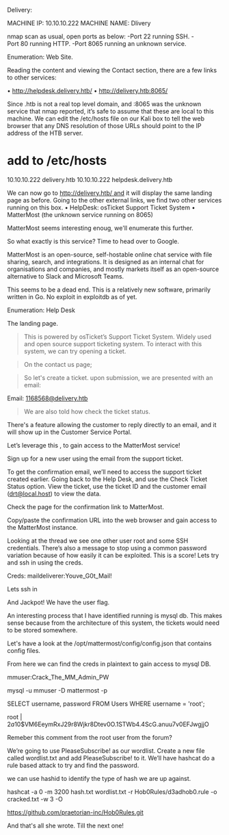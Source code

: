 Delivery:

MACHINE IP: 10.10.10.222
MACHINE NAME: Dlivery

nmap scan as usual, open ports as below:
-Port 22 running SSH.
-Port 80 running HTTP.
-Port 8065 running an unknown service.




Enumeration: Web Site.




Reading the content and viewing the Contact section, there are a few links to other services:

• http://helpdesk.delivery.htb/
• http://delivery.htb:8065/


Since .htb is not a real top level domain, and :8065 was the unknown service that nmap reported, 
it’s safe to assume that these are local to this machine. 
We can edit the /etc/hosts file on our Kali box to tell the web browser that any DNS
resolution of those URLs should point to the IP address of the HTB server.

# add to /etc/hosts
10.10.10.222  delivery.htb
10.10.10.222  helpdesk.delivery.htb

We can now go to http://delivery.htb/ and it will display the same landing page as before. Going to the 
other external links, we find two other services running on this box.
• HelpDesk: osTicket Support Ticket System
• MatterMost (the unknown service running on 8065)

MatterMost seems interesting enoug, we'll enumerate this further.



So what exactly is this service? Time to head over to Google.

MatterMost is an open-source, self-hostable online chat service with file sharing, search, and 
integrations. It is designed as an internal chat for organisations and companies, and mostly markets 
itself as an open-source alternative to Slack and Microsoft Teams.

This seems to be a dead end. This is a relatively new software, primarily written in Go. No exploit in exploitdb as of yet.

Enumeration: Help Desk

The landing page.



>This is powered by osTicket’s Support Ticket System.
>Widely used and open source support ticketing system.
>To interact with this system, we can try opening a ticket.

> On the contact us page;




>So let's create a ticket.
>upon submission, we are presented with an email:



Email: 1168568@delivery.htb

>We are also told how check the ticket status.

There's a feature allowing the customer to reply directly to an email, and it will show up in the Customer 
Service Portal. 

Let’s leverage this , to gain access to the MatterMost service!

Sign up for a new user using the email from the support ticket.


To get the confirmation email, we’ll need to access the support ticket created earlier. 
Going back to the Help Desk, and use the Check Ticket Status option. View the ticket, use the ticket ID 
and the customer email (drt@local.host) to view the data.



Check the page for the confirmation link to MatterMost.

Copy/paste the confirmation URL into the web browser and gain access to the MatterMost instance.




Looking at the thread we see one other user root and some SSH credentials. There’s also a message 
to stop using a common password variation because of how easily it can be exploited. This is a score! Lets 
try and ssh in using the creds.

Creds:
maildeliverer:Youve_G0t_Mail! 

Lets ssh in

And Jackpot! We have the user flag.



An interesting process that I have identified running is mysql db. This makes sense because from the architecture of this 
system, the tickets would need to be stored somewhere.

Let's have a look at the /opt/mattermost/config/config.json that contains config files.

From here we can find the creds in plaintext to gain access to mysql DB.



mmuser:Crack_The_MM_Admin_PW

mysql -u mmuser -D mattermost -p

SELECT username, password FROM Users WHERE username = 'root';





root     | $2a$10$VM6EeymRxJ29r8Wjkr8Dtev0O.1STWb4.4ScG.anuu7v0EFJwgjjO

Remeber this comment from the root user from the forum?



We’re going to use PleaseSubscribe! as our wordlist. Create a new file called wordlist.txt and add PleaseSubscribe! to it. 
We’ll have hashcat do a rule based attack to try and find the password.

we can use hashid to identify the type of hash we are up against.

hashcat -a 0 -m 3200 hash.txt wordlist.txt -r Hob0Rules/d3adhob0.rule -o cracked.txt -w 3 -O

https://github.com/praetorian-inc/Hob0Rules.git





And that's all she wrote. Till the next one!


